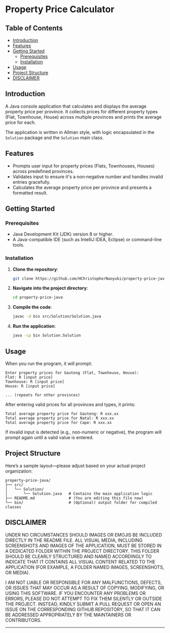 # Property Price Calculator

## Table of Contents

* [Introduction](#introduction)
* [Features](#features)
* [Getting Started](#getting‑started)
  * [Prerequisites](#prerequisites)
  * [Installation](#installation)
* [Usage](#usage)
* [Project Structure](#project‑structure)
* [DISCLAIMER](#disclaimer)

## Introduction

A Java console application that calculates and displays the average property price per province. It collects prices for different property types (Flat, Townhouse, House) across multiple provinces and prints the average price for each.

The application is written in Allman style, with logic encapsulated in the `Solution` package and the `Solution` main class.

## Features

* Prompts user input for property prices (Flats, Townhouses, Houses) across predefined provinces.
* Validates input to ensure it's a non‑negative number and handles invalid entries gracefully.
* Calculates the average property price per province and presents a formatted result.

## Getting Started

### Prerequisites

* Java Development Kit (JDK) version 8 or higher.
* A Java-compatible IDE (such as IntelliJ IDEA, Eclipse) or command-line tools.

### Installation

1. **Clone the repository**:

   ```sh
   git clone https://github.com/HChristopherNaoyuki/property-price-java.git
   ```

2. **Navigate into the project directory**:

   ```sh
   cd property-price-java
   ```

3. **Compile the code**:

   ```sh
   javac -d bin src/Solution/Solution.java
   ```

4. **Run the application**:

   ```sh
   java -cp bin Solution.Solution
   ```

## Usage

When you run the program, it will prompt:

```
Enter property prices for Gauteng (Flat, Townhouse, House):
Flat: R [input price]
Townhouse: R [input price]
House: R [input price]

... (repeats for other provinces)
```

After entering valid prices for all provinces and types, it prints:

```
Total average property price for Gauteng: R xxx.xx  
Total average property price for Natal: R xxx.xx  
Total average property price for Cape: R xxx.xx
```

If invalid input is detected (e.g., non-numeric or negative), the program will prompt again until a valid value is entered.

## Project Structure

Here’s a sample layout—please adjust based on your actual project organization:

```
property-price-java/
├── src/
│   └── Solution/
│       └── Solution.java   # Contains the main application logic
├── README.md               # (You are editing this file now)
└── bin/                    # (Optional) output folder for compiled classes
```

## DISCLAIMER

UNDER NO CIRCUMSTANCES SHOULD IMAGES OR EMOJIS BE INCLUDED DIRECTLY 
IN THE README FILE. ALL VISUAL MEDIA, INCLUDING SCREENSHOTS AND IMAGES 
OF THE APPLICATION, MUST BE STORED IN A DEDICATED FOLDER WITHIN THE 
PROJECT DIRECTORY. THIS FOLDER SHOULD BE CLEARLY STRUCTURED AND NAMED 
ACCORDINGLY TO INDICATE THAT IT CONTAINS ALL VISUAL CONTENT RELATED TO 
THE APPLICATION (FOR EXAMPLE, A FOLDER NAMED IMAGES, SCREENSHOTS, OR MEDIA).

I AM NOT LIABLE OR RESPONSIBLE FOR ANY MALFUNCTIONS, DEFECTS, OR ISSUES 
THAT MAY OCCUR AS A RESULT OF COPYING, MODIFYING, OR USING THIS SOFTWARE. 
IF YOU ENCOUNTER ANY PROBLEMS OR ERRORS, PLEASE DO NOT ATTEMPT TO FIX THEM 
SILENTLY OR OUTSIDE THE PROJECT. INSTEAD, KINDLY SUBMIT A PULL REQUEST 
OR OPEN AN ISSUE ON THE CORRESPONDING GITHUB REPOSITORY, SO THAT IT CAN 
BE ADDRESSED APPROPRIATELY BY THE MAINTAINERS OR CONTRIBUTORS.

---
